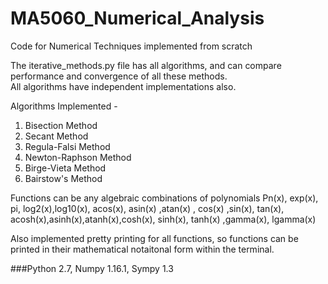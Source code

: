 # MA5060_Numerical_Analysis

Code for Numerical Techniques implemented from scratch

The iterative_methods.py file has all algorithms, and can compare performance and convergence of all these methods.  
All algorithms have independent implementations also.

Algorithms Implemented - 
1. Bisection Method
2. Secant Method
3. Regula-Falsi Method
4. Newton-Raphson Method
5. Birge-Vieta Method
6. Bairstow's Method

Functions can be any algebraic combinations of polynomials Pn(x), exp(x), pi, log2(x),log10(x), acos(x),	asin(x) ,atan(x) , cos(x) ,sin(x), tan(x), acosh(x),asinh(x),atanh(x),cosh(x), sinh(x), tanh(x) ,gamma(x), lgamma(x)  

Also implemented pretty printing for all functions, so functions can be printed in their mathematical notaitonal form within the terminal.


###Python 2.7, Numpy 1.16.1, Sympy 1.3
